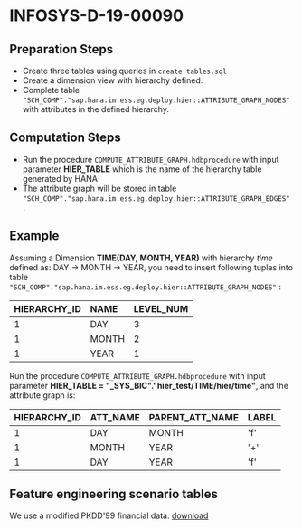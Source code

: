 # INFOSYS-D-19-00090


## Preparation Steps

* Create three tables using queries in `create tables.sql`
* Create a dimension view with hierarchy defined.
* Complete table `"SCH_COMP"."sap.hana.im.ess.eg.deploy.hier::ATTRIBUTE_GRAPH_NODES"` with attributes in the defined hierarchy.



## Computation Steps
* Run the procedure `COMPUTE_ATTRIBUTE_GRAPH.hdbprocedure` with input parameter **HIER_TABLE** which is the name of the hierarchy table generated by HANA
* The attribute graph will be stored in table `"SCH_COMP"."sap.hana.im.ess.eg.deploy.hier::ATTRIBUTE_GRAPH_EDGES" `.

## Example
Assuming a Dimension **TIME(DAY, MONTH, YEAR)** with hierarchy _time_ defined as: DAY -> MONTH -> YEAR, you need to insert following tuples into table `"SCH_COMP"."sap.hana.im.ess.eg.deploy.hier::ATTRIBUTE_GRAPH_NODES"` :

| HIERARCHY_ID | NAME | LEVEL_NUM |
| :- | :- | :- |
| 1 | DAY | 3 |
| 1 | MONTH | 2|
| 1 | YEAR  | 1|

Run the procedure `COMPUTE_ATTRIBUTE_GRAPH.hdbprocedure` with input parameter **HIER_TABLE = "_SYS_BIC"."hier_test/TIME/hier/time"**, and the attribute graph is:

| HIERARCHY_ID | ATT_NAME | PARENT_ATT_NAME | LABEL |
| :-| :- | :- |:- |
|1 | DAY | MONTH | 'f' |
|1 | MONTH | YEAR | '+' |
|1 | DAY | YEAR | 'f' |


## Feature engineering scenario tables

We use a modified PKDD'99 financial data: [download](https://drive.google.com/open?id=1KczF7rg6OHd7LaXZU16pCpeadacpHGXj)
